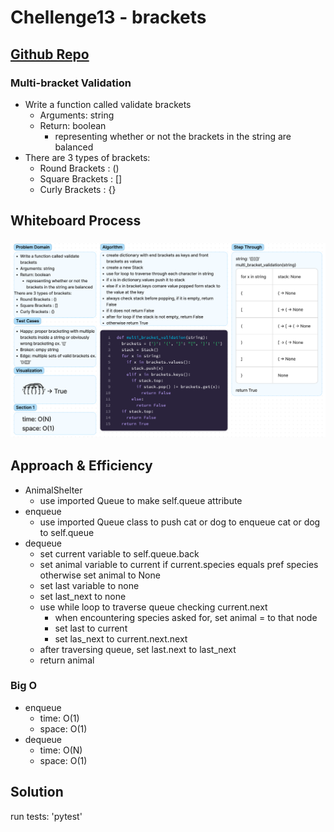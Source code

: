 # Chellenge13 - brackets
## [Github Repo](https://github.com/ekalbers/data-structures-and-algorithms)
### Multi-bracket Validation
- Write a function called validate brackets
  - Arguments: string
  - Return: boolean
    - representing whether or not the brackets in the string are balanced
- There are 3 types of brackets:
  - Round Brackets : ()
  - Square Brackets : []
  - Curly Brackets : {}

## Whiteboard Process
### ![](brackets_Whiteboard.png)

## Approach & Efficiency
- AnimalShelter
  - use imported Queue to make self.queue attribute
- enqueue
  - use imported Queue class to push cat or dog to enqueue cat or dog to self.queue
- dequeue
  - set current variable to self.queue.back
  - set animal variable to current if current.species equals pref species otherwise set animal to None
  - set last variable to none
  - set last_next to none
  - use while loop to traverse queue checking current.next
    - when encountering species asked for, set animal = to that node
    - set last to current
    - set las_next to current.next.next
  - after traversing queue, set last.next to last_next
  - return animal

### Big O
- enqueue
  - time: O(1)
  - space: O(1)
- dequeue
  - time: O(N)
  - space: O(1)

## Solution
run tests: 'pytest'
